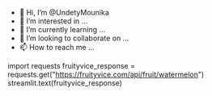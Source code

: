 - 👋 Hi, I’m @UndetyMounika
- 👀 I’m interested in ...
- 🌱 I’m currently learning ...
- 💞️ I’m looking to collaborate on ...
- 📫 How to reach me ...

<!---
UndetyMounika/UndetyMounika is a ✨ special ✨ repository because its `README.md` (this file) appears on your GitHub profile.
You can click the Preview link to take a look at your changes.
--->
import requests
fruityvice_response = requests.get("https://fruityvice.com/api/fruit/watermelon")
streamlit.text(fruityvice_response)

